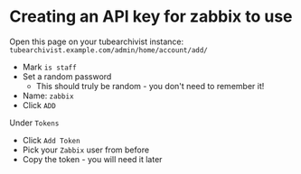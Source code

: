 # Creating an API key for zabbix to use
Open this page on your tubearchivist instance: `tubearchivist.example.com/admin/home/account/add/`

* Mark `is staff`
* Set a random password
    * This should truly be random - you don't need to remember it!
* Name: `zabbix`
* Click `ADD`

Under `Tokens`

* Click `Add Token`
* Pick your `Zabbix` user from before
* Copy the token - you will need it later
